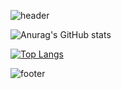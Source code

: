 
![header](https://capsule-render.vercel.app/api?type=wave&color=auto&height=400&section=header&text=Jisu%20Kim&fontSize=90)

![Anurag's GitHub stats](https://github-readme-stats.vercel.app/api?username=anuraghazra&show_icons=true&theme=solarized-light)

[![Top Langs](https://github-readme-stats.vercel.app/api/top-langs/?username=delay-100&layout=compact)](https://github.com/js4939/github-readme-stats)

![footer](https://capsule-render.vercel.app/api?section=footer&height=300)
